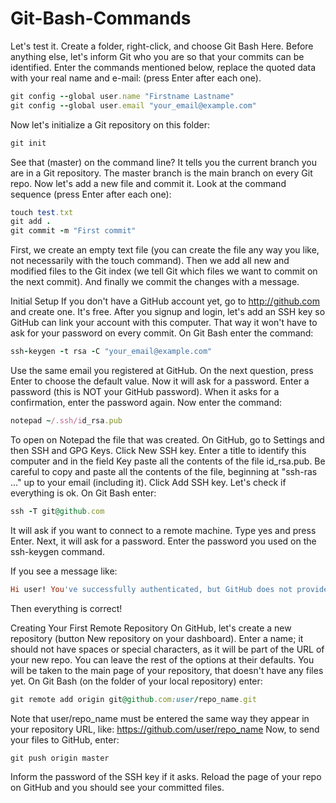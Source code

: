 # Git-Bash-Commands

Let's test it. Create a folder, right-click, and choose Git Bash Here.
Before anything else, let's inform Git who you are so that your commits can be identified. 
Enter the commands mentioned below, replace the quoted data with your real name and e-mail: (press Enter after each one).
```ruby
git config --global user.name "Firstname Lastname"
git config --global user.email "your_email@example.com"
```
Now let's initialize a Git repository on this folder:
```ruby
git init
```
See that (master) on the command line? It tells you the current branch you are in a Git repository.
The master branch is the main branch on every Git repo.
Now let's add a new file and commit it. 
Look at the command sequence (press Enter after each one):
```ruby
touch test.txt
git add .
git commit -m "First commit"
```
First, we create an empty text file (you can create the file any way you like, not necessarily with the touch command).
Then we add all new and modified files to the Git index (we tell Git which files we want to commit on the next commit). 
And finally we commit the changes with a message.

Initial Setup
If you don't have a GitHub account yet, go to http://github.com and create one. It's free.
After you signup and login, let's add an SSH key so GitHub can link your account with this computer.
That way it won't have to ask for your password on every commit.
On Git Bash enter the command:
```ruby
ssh-keygen -t rsa -C "your_email@example.com"
```
Use the same email you registered at GitHub.
On the next question, press Enter to choose the default value.
Now it will ask for a password. Enter a password (this is NOT your GitHub password).
When it asks for a confirmation, enter the password again. 
Now enter the command:
```ruby
notepad ~/.ssh/id_rsa.pub
```
To open on Notepad the file that was created.
On GitHub, go to Settings and then SSH and GPG Keys. Click New SSH key.
Enter a title to identify this computer and in the field Key paste all the contents of the file id_rsa.pub.
Be careful to copy and paste all the contents of the file, beginning at "ssh-ras ..." up to your email (including it).
Click Add SSH key. Let's check if everything is ok. On Git Bash enter:
```ruby
ssh -T git@github.com
```
It will ask if you want to connect to a remote machine. Type yes and press Enter. Next, it will ask for a password. Enter the password you used on the ssh-keygen command.

If you see a message like:
```ruby
Hi user! You've successfully authenticated, but GitHub does not provide shell access.
```
Then everything is correct!

Creating Your First Remote Repository
On GitHub, let's create a new repository (button New repository on your dashboard). 
Enter a name; it should not have spaces or special characters, as it will be part of the URL of your new repo. 
You can leave the rest of the options at their defaults.
You will be taken to the main page of your repository, that doesn't have any files yet.
On Git Bash (on the folder of your local repository) enter:
```ruby
git remote add origin git@github.com:user/repo_name.git
```
Note that user/repo_name must be entered the same way they appear in your repository URL, like:
https://github.com/user/repo_name
Now, to send your files to GitHub, enter:
```ruby
git push origin master
```
Inform the password of the SSH key if it asks.
Reload the page of your repo on GitHub and you should see your committed files.
